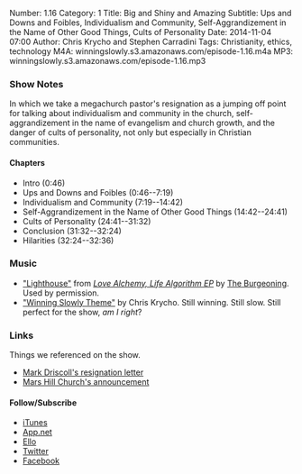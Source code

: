 Number: 1.16
Category: 1
Title: Big and Shiny and Amazing
Subtitle: Ups and Downs and Foibles, Individualism and Community, Self-Aggrandizement in the Name of Other Good Things, Cults of Personality
Date: 2014-11-04 07:00
Author: Chris Krycho and Stephen Carradini
Tags: Christianity, ethics, technology
M4A: winningslowly.s3.amazonaws.com/episode-1.16.m4a
MP3: winningslowly.s3.amazonaws.com/episode-1.16.mp3

### Show Notes

In which we take a megachurch pastor's resignation as a jumping off point for talking about individualism and community in the church, self-aggrandizement in the name of evangelism and church growth, and the danger of cults of personality, not only but especially in Christian communities.

#### Chapters

- Intro (0:46)
- Ups and Downs and Foibles (0:46--7:19)
- Individualism and Community (7:19--14:42)
- Self-Aggrandizement in the Name of Other Good Things (14:42--24:41)
- Cults of Personality (24:41--31:32)
- Conclusion (31:32--32:24)
- Hilarities (32:24--32:36)

### Music

- ["Lighthouse"][1] from [_Love Alchemy, Life Algorithm EP_][2] by [The Burgeoning][3]. Used by permission.
- ["Winning Slowly Theme"][4] by Chris Krycho. Still winning. Still slow. Still perfect for the show, *am I right*?

### Links

Things we referenced on the show.

- [Mark Driscoll's resignation letter][5]
- [Mars Hill Church's announcement][6]

#### Follow/Subscribe

- [iTunes][7]
- [App.net][8]
- [Ello][9]
- [Twitter][10]
- [Facebook][11]

[1]:	https://soundcloud.com/theburgeoning/06-lighthouse?in=theburgeoning/sets/la-la-ep
[2]:	http://www.theburgeoning.com/#!music/chl0
[3]:	http://www.theburgeoning.com
[4]:	https://soundcloud.com/chriskrycho/winning-slowly
[5]:	http://www.religionnews.com/2014/10/15/exclusive-mark-driscolls-resignation-letter-to-mars-hill-church/
[6]:	https://marshill.com/2014/10/31/local-mission-local-churches
[7]:	https://itunes.apple.com/us/podcast/winning-slowly/id807603957?mt=2
[8]:	https://alpha.app.net/winningslowly
[9]:	https://ello.co/winningslowly
[10]:	https://twitter.com/winningslowly
[11]:	https://www.facebook.com/winningslowlypodcast